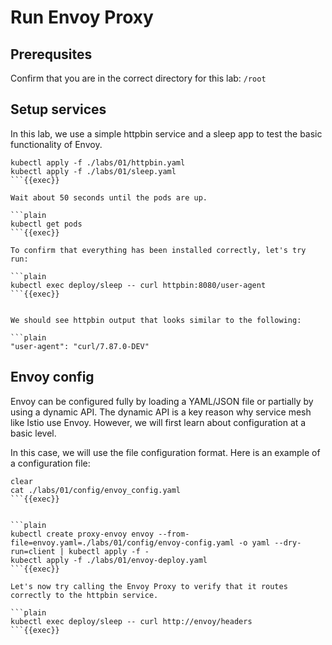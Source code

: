 # Run Envoy Proxy

## Prerequsites

Confirm that you are in the correct directory for this lab: `/root`

## Setup services

In this lab, we use a simple httpbin service and a sleep app to test the basic functionality of Envoy.

```plain
kubectl apply -f ./labs/01/httpbin.yaml
kubectl apply -f ./labs/01/sleep.yaml
```{{exec}}

Wait about 50 seconds until the pods are up.

```plain
kubectl get pods
```{{exec}}

To confirm that everything has been installed correctly, let's try run:

```plain
kubectl exec deploy/sleep -- curl httpbin:8080/user-agent
```{{exec}}


We should see httpbin output that looks similar to the following:

```plain
"user-agent": "curl/7.87.0-DEV"
```

## Envoy config

Envoy can be configured fully by loading a YAML/JSON file or partially by using a dynamic API. The dynamic API is a key reason why service mesh like Istio use Envoy. However, we will first learn about configuration at a basic level.

In this case, we will use the file configuration format. Here is an example of a configuration file:

```plain
clear
cat ./labs/01/config/envoy_config.yaml
```{{exec}}


```plain
kubectl create proxy-envoy envoy --from-file=envoy.yaml=./labs/01/config/envoy-config.yaml -o yaml --dry-run=client | kubectl apply -f -
kubectl apply -f ./labs/01/envoy-deploy.yaml
```{{exec}}

Let's now try calling the Envoy Proxy to verify that it routes correctly to the httpbin service.

```plain
kubectl exec deploy/sleep -- curl http://envoy/headers
```{{exec}}



